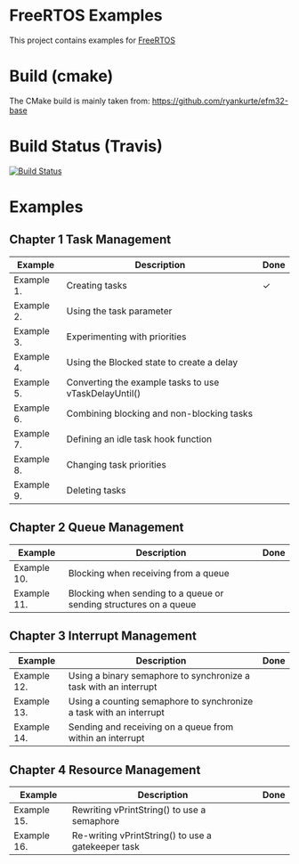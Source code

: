 # FreeRTOS Examples

This project contains examples for
[FreeRTOS](http://www.freertos.org/Documentation/RTOS_book.html)

# Build (cmake)

The CMake build is mainly taken from:
https://github.com/ryankurte/efm32-base


# Build Status (Travis)

[![Build Status](https://travis-ci.org/LukasWoodtli/FreeRtosExamples.svg?branch=master)](https://travis-ci.org/LukasWoodtli/FreeRtosExamples)


# Examples

## Chapter 1 Task Management

| Example    | Description                                           | Done |
|------------|-------------------------------------------------------|------|
| Example 1. | Creating tasks                                        |   ✓   |
| Example 2. | Using the task parameter                              |      |
| Example 3. | Experimenting with priorities                         |      |
| Example 4. | Using the Blocked state to create a delay             |      |
| Example 5. | Converting the example tasks to use vTaskDelayUntil() |      |
| Example 6. | Combining blocking and non-blocking tasks             |      |
| Example 7. | Defining an idle task hook function                   |      |
| Example 8. | Changing task priorities                              |      |
| Example 9. | Deleting tasks                                        |      |


## Chapter 2 Queue Management

| Example     | Description                                                       | Done |
|-------------|-------------------------------------------------------------------|------|
| Example 10. | Blocking when receiving from a queue                              |      |
| Example 11. | Blocking when sending to a queue or sending structures on a queue |      |


## Chapter 3 Interrupt Management

| Example     | Description                                                        | Done |
|-------------|--------------------------------------------------------------------|------|
| Example 12. | Using a binary semaphore to synchronize a task with an interrupt   |      |
| Example 13. | Using a counting semaphore to synchronize a task with an interrupt |      |
| Example 14. | Sending and receiving on a queue from within an interrupt          |      |


## Chapter 4 Resource Management

| Example     | Description                                           | Done |
|-------------|-------------------------------------------------------|------|
| Example 15. | Rewriting vPrintString() to use a semaphore           |      |
| Example 16. | Re-writing vPrintString() to use a gatekeeper task    |      |
